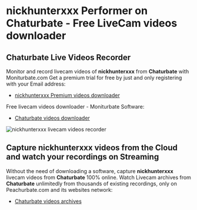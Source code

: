 # nickhunterxxx Performer on Chaturbate - Free LiveCam videos downloader

## Chaturbate Live Videos Recorder

Monitor and record livecam videos of **nickhunterxxx** from **Chaturbate** with Moniturbate.com
Get a premium trial for free by just and only registering with your Email address:
* [nickhunterxxx Premium videos downloader](https://moniturbate.com/request-demo-licence-key.html)

Free livecam videos downloader - Moniturbate Software:
* [Chaturbate videos downloader](https://moniturbate.com/moniturbate-download-software.html)

![nickhunterxxx livecam videos recorder](https://peachurnet.com/templates/moniturbate-software.png)


## Capture nickhunterxxx videos from the Cloud and watch your recordings on Streaming

Without the need of downloading a software, capture **nickhunterxxx** livecam videos from **Chaturbate** 100% online.
Watch Livecam archives from **Chaturbate** unlimitedly from thousands of existing recordings, only on Peachurbate.com and its websites network:
* [Chaturbate videos archives](https://peachurnet.com/)